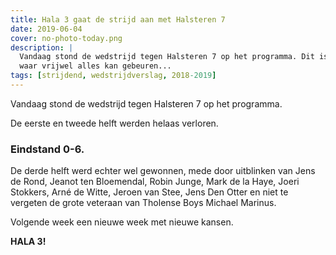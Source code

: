```yaml
---
title: Hala 3 gaat de strijd aan met Halsteren 7
date: 2019-06-04
cover: no-photo-today.png
description: |
  Vandaag stond de wedstrijd tegen Halsteren 7 op het programma. Dit is zo'n pot
  waar vrijwel alles kan gebeuren...
tags: [strijdend, wedstrijdverslag, 2018-2019]
---
```


Vandaag stond de wedstrijd tegen Halsteren 7 op het programma.

De eerste en tweede helft werden helaas verloren.

### Eindstand 0-6.

De derde helft werd echter wel gewonnen, mede door uitblinken van Jens de Rond, Jeanot ten Bloemendal, Robin Junge, Mark de la Haye, Joeri Stokkers, Arné de Witte, Jeroen van Stee, Jens Den Otter en niet te vergeten de grote veteraan van Tholense Boys Michael Marinus.

Volgende week een nieuwe week met nieuwe kansen.

**HALA 3!**
